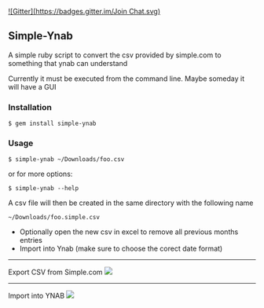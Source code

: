 [![Gitter](https://badges.gitter.im/Join Chat.svg)](https://gitter.im/spuder/simple-ynab?utm_source=badge&utm_medium=badge&utm_campaign=pr-badge&utm_content=badge)

## Simple-Ynab

A simple ruby script to convert the csv provided by simple.com to something that ynab can understand

Currently it must be executed from the command line. Maybe someday it will have a GUI

### Installation

    $ gem install simple-ynab

### Usage

    $ simple-ynab ~/Downloads/foo.csv

or for more options:

    $ simple-ynab --help

A csv file will then be created in the same directory with the following name

    ~/Downloads/foo.simple.csv

- Optionally open the new csv in excel to remove all previous months entries  
- Import into Ynab (make sure to choose the corect date format)

----
Export CSV from Simple.com
![](http://cl.ly/image/1d0N2n2q2g1o/download/Screenshot%202014-11-11%2009.27.39.png)

----
Import into YNAB
![](http://cl.ly/image/1U2J1n413K18/Screenshot%202014-11-11%2012.06.40.png)